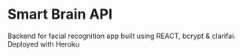 # Smart Brain API

Backend for facial recognition app built using REACT, bcrypt & clarifai. Deployed with Heroku
